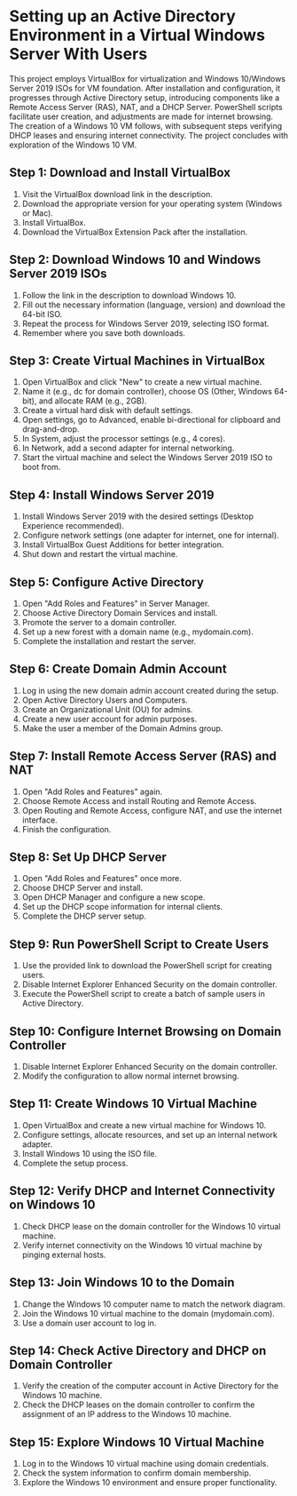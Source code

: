 # Setting up an Active Directory Environment in a Virtual Windows Server With Users

This project employs VirtualBox for virtualization and Windows 10/Windows Server 2019 ISOs for VM foundation. After installation and configuration, it progresses through Active Directory setup, introducing components like a Remote Access Server (RAS), NAT, and a DHCP Server. PowerShell scripts facilitate user creation, and adjustments are made for internet browsing. The creation of a Windows 10 VM follows, with subsequent steps verifying DHCP leases and ensuring internet connectivity. The project concludes with exploration of the Windows 10 VM.

## Step 1: Download and Install VirtualBox
  1. Visit the VirtualBox download link in the description.
  2. Download the appropriate version for your operating system (Windows or Mac).
  3. Install VirtualBox.
  4. Download the VirtualBox Extension Pack after the installation.
## Step 2: Download Windows 10 and Windows Server 2019 ISOs
  1. Follow the link in the description to download Windows 10.
  2. Fill out the necessary information (language, version) and download the 64-bit ISO.
  3. Repeat the process for Windows Server 2019, selecting ISO format.
  4. Remember where you save both downloads.
## Step 3: Create Virtual Machines in VirtualBox
  1. Open VirtualBox and click "New" to create a new virtual machine.
  2. Name it (e.g., dc for domain controller), choose OS (Other, Windows 64-bit), and allocate RAM (e.g., 2GB).
  3. Create a virtual hard disk with default settings.
  4. Open settings, go to Advanced, enable bi-directional for clipboard and drag-and-drop.
  5. In System, adjust the processor settings (e.g., 4 cores).
  6. In Network, add a second adapter for internal networking.
  7. Start the virtual machine and select the Windows Server 2019 ISO to boot from.
## Step 4: Install Windows Server 2019
  1. Install Windows Server 2019 with the desired settings (Desktop Experience recommended).
  2. Configure network settings (one adapter for internet, one for internal).
  3. Install VirtualBox Guest Additions for better integration.
  4. Shut down and restart the virtual machine.
## Step 5: Configure Active Directory
  1. Open "Add Roles and Features" in Server Manager.
  2. Choose Active Directory Domain Services and install.
  3. Promote the server to a domain controller.
  4. Set up a new forest with a domain name (e.g., mydomain.com).
  5. Complete the installation and restart the server.
## Step 6: Create Domain Admin Account
  1. Log in using the new domain admin account created during the setup.
  2. Open Active Directory Users and Computers.
  3. Create an Organizational Unit (OU) for admins.
  4. Create a new user account for admin purposes.
  5. Make the user a member of the Domain Admins group.
## Step 7: Install Remote Access Server (RAS) and NAT
  1. Open "Add Roles and Features" again.
  2. Choose Remote Access and install Routing and Remote Access.
  3. Open Routing and Remote Access, configure NAT, and use the internet interface.
  4. Finish the configuration.
## Step 8: Set Up DHCP Server
  1. Open "Add Roles and Features" once more.
  2. Choose DHCP Server and install.
  3. Open DHCP Manager and configure a new scope.
  4. Set up the DHCP scope information for internal clients.
  5. Complete the DHCP server setup.
## Step 9: Run PowerShell Script to Create Users
  1. Use the provided link to download the PowerShell script for creating users.
  2. Disable Internet Explorer Enhanced Security on the domain controller.
  3. Execute the PowerShell script to create a batch of sample users in Active Directory.
## Step 10: Configure Internet Browsing on Domain Controller
  1. Disable Internet Explorer Enhanced Security on the domain controller.
  2. Modify the configuration to allow normal internet browsing.
## Step 11: Create Windows 10 Virtual Machine
  1. Open VirtualBox and create a new virtual machine for Windows 10.
  2. Configure settings, allocate resources, and set up an internal network adapter.
  3. Install Windows 10 using the ISO file.
  4. Complete the setup process.
## Step 12: Verify DHCP and Internet Connectivity on Windows 10
  1. Check DHCP lease on the domain controller for the Windows 10 virtual machine.
  2. Verify internet connectivity on the Windows 10 virtual machine by pinging external hosts.
## Step 13: Join Windows 10 to the Domain
  1. Change the Windows 10 computer name to match the network diagram.
  2. Join the Windows 10 virtual machine to the domain (mydomain.com).
  3. Use a domain user account to log in.
## Step 14: Check Active Directory and DHCP on Domain Controller
  1. Verify the creation of the computer account in Active Directory for the Windows 10 machine.
  2. Check the DHCP leases on the domain controller to confirm the assignment of an IP address to the Windows 10 machine.
## Step 15: Explore Windows 10 Virtual Machine
  1. Log in to the Windows 10 virtual machine using domain credentials.
  2. Check the system information to confirm domain membership.
  3. Explore the Windows 10 environment and ensure proper functionality.
